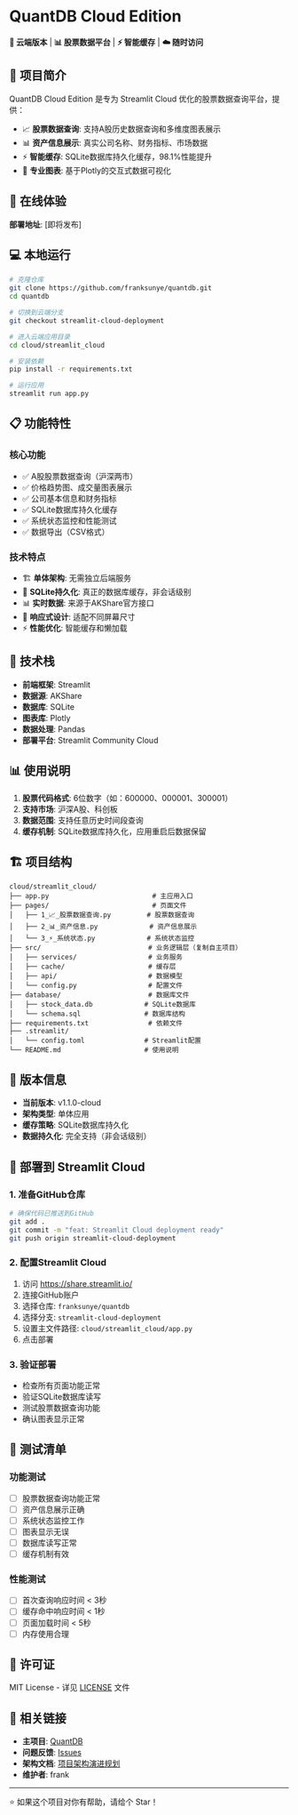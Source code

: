 # QuantDB Cloud Edition

**🌟 云端版本** | **📊 股票数据平台** | **⚡ 智能缓存** | **☁️ 随时访问**

## 🎯 项目简介

QuantDB Cloud Edition 是专为 Streamlit Cloud 优化的股票数据查询平台，提供：

- 📈 **股票数据查询**: 支持A股历史数据查询和多维度图表展示
- 📊 **资产信息展示**: 真实公司名称、财务指标、市场数据
- ⚡ **智能缓存**: SQLite数据库持久化缓存，98.1%性能提升
- 🎨 **专业图表**: 基于Plotly的交互式数据可视化

## 🚀 在线体验

**部署地址**: [即将发布]

## 💻 本地运行

```bash
# 克隆仓库
git clone https://github.com/franksunye/quantdb.git
cd quantdb

# 切换到云端分支
git checkout streamlit-cloud-deployment

# 进入云端应用目录
cd cloud/streamlit_cloud

# 安装依赖
pip install -r requirements.txt

# 运行应用
streamlit run app.py
```

## 📋 功能特性

### 核心功能
- ✅ A股股票数据查询（沪深两市）
- ✅ 价格趋势图、成交量图表展示
- ✅ 公司基本信息和财务指标
- ✅ SQLite数据库持久化缓存
- ✅ 系统状态监控和性能测试
- ✅ 数据导出（CSV格式）

### 技术特点
- 🏗️ **单体架构**: 无需独立后端服务
- 💾 **SQLite持久化**: 真正的数据库缓存，非会话级别
- 📊 **实时数据**: 来源于AKShare官方接口
- 🎨 **响应式设计**: 适配不同屏幕尺寸
- ⚡ **性能优化**: 智能缓存和懒加载

## 🔧 技术栈

- **前端框架**: Streamlit
- **数据源**: AKShare
- **数据库**: SQLite
- **图表库**: Plotly
- **数据处理**: Pandas
- **部署平台**: Streamlit Community Cloud

## 📊 使用说明

1. **股票代码格式**: 6位数字（如：600000、000001、300001）
2. **支持市场**: 沪深A股、科创板
3. **数据范围**: 支持任意历史时间段查询
4. **缓存机制**: SQLite数据库持久化，应用重启后数据保留

## 🏗️ 项目结构

```
cloud/streamlit_cloud/
├── app.py                          # 主应用入口
├── pages/                          # 页面文件
│   ├── 1_📈_股票数据查询.py         # 股票数据查询
│   ├── 2_📊_资产信息.py             # 资产信息展示
│   └── 3_⚡_系统状态.py             # 系统状态监控
├── src/                           # 业务逻辑层（复制自主项目）
│   ├── services/                  # 业务服务
│   ├── cache/                     # 缓存层
│   ├── api/                       # 数据模型
│   └── config.py                  # 配置文件
├── database/                      # 数据库文件
│   ├── stock_data.db             # SQLite数据库
│   └── schema.sql                # 数据库结构
├── requirements.txt               # 依赖文件
├── .streamlit/
│   └── config.toml               # Streamlit配置
└── README.md                     # 使用说明
```

## 🎯 版本信息

- **当前版本**: v1.1.0-cloud
- **架构类型**: 单体应用
- **缓存策略**: SQLite数据库持久化
- **数据持久化**: 完全支持（非会话级别）

## 🚀 部署到 Streamlit Cloud

### 1. 准备GitHub仓库
```bash
# 确保代码已推送到GitHub
git add .
git commit -m "feat: Streamlit Cloud deployment ready"
git push origin streamlit-cloud-deployment
```

### 2. 配置Streamlit Cloud
1. 访问 https://share.streamlit.io/
2. 连接GitHub账户
3. 选择仓库: `franksunye/quantdb`
4. 选择分支: `streamlit-cloud-deployment`
5. 设置主文件路径: `cloud/streamlit_cloud/app.py`
6. 点击部署

### 3. 验证部署
- 检查所有页面功能正常
- 验证SQLite数据库读写
- 测试股票数据查询功能
- 确认图表显示正常

## 🧪 测试清单

### 功能测试
- [ ] 股票数据查询功能正常
- [ ] 资产信息展示正确
- [ ] 系统状态监控工作
- [ ] 图表显示无误
- [ ] 数据库读写正常
- [ ] 缓存机制有效

### 性能测试
- [ ] 首次查询响应时间 < 3秒
- [ ] 缓存命中响应时间 < 1秒
- [ ] 页面加载时间 < 5秒
- [ ] 内存使用合理

## 📄 许可证

MIT License - 详见 [LICENSE](../../LICENSE) 文件

## 🔗 相关链接

- **主项目**: [QuantDB](https://github.com/franksunye/quantdb)
- **问题反馈**: [Issues](https://github.com/franksunye/quantdb/issues)
- **架构文档**: [项目架构演进规划](../../project_architecture_evolution.md)
- **维护者**: frank

---

⭐ 如果这个项目对你有帮助，请给个 Star！
